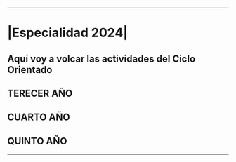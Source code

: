 -----------------------------------------------------
# |Especialidad 2024|
Aquí voy a volcar las actividades del Ciclo Orientado
-----------------------------------------------------
## TERECER AÑO
## CUARTO AÑO
## QUINTO AÑO
-----------------------------------------------------
